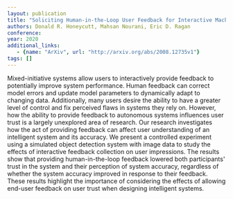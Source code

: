 ```yaml
---
layout: publication
title: "Soliciting Human-in-the-Loop User Feedback for Interactive Machine Learning Reduces User Trust and Impressions of Model Accuracy"
authors: Donald R. Honeycutt, Mahsan Nourani, Eric D. Ragan
conference: 
year: 2020
additional_links: 
   - {name: "ArXiv", url: "http://arxiv.org/abs/2008.12735v1"}
tags: []
---
```

Mixed-initiative systems allow users to interactively provide feedback to
potentially improve system performance. Human feedback can correct model errors
and update model parameters to dynamically adapt to changing data.
Additionally, many users desire the ability to have a greater level of control
and fix perceived flaws in systems they rely on. However, how the ability to
provide feedback to autonomous systems influences user trust is a largely
unexplored area of research. Our research investigates how the act of providing
feedback can affect user understanding of an intelligent system and its
accuracy. We present a controlled experiment using a simulated object detection
system with image data to study the effects of interactive feedback collection
on user impressions. The results show that providing human-in-the-loop feedback
lowered both participants' trust in the system and their perception of system
accuracy, regardless of whether the system accuracy improved in response to
their feedback. These results highlight the importance of considering the
effects of allowing end-user feedback on user trust when designing intelligent
systems.
